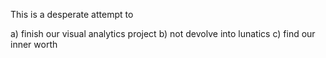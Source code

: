 This is a desperate attempt to

a) finish our visual analytics project
b) not devolve into lunatics
c) find our inner worth

